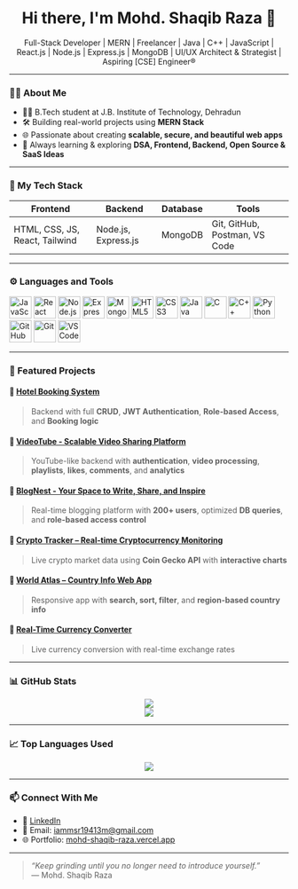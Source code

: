 <h1 align="center">Hi there, I'm Mohd. Shaqib Raza 👋</h1>

<p align="center">
  Full-Stack Developer | MERN | Freelancer | Java | C++ | JavaScript | React.js | Node.js | Express.js | MongoDB | UI/UX Architect & Strategist | Aspiring [CSE] Engineer®
</p>

---

### 👨‍💻 About Me
- 🧑‍🎓 B.Tech student at J.B. Institute of Technology, Dehradun  
- 🛠️ Building real-world projects using **MERN Stack**  
- 🌐 Passionate about creating **scalable, secure, and beautiful web apps**  
- 💬 Always learning & exploring **DSA, Frontend, Backend, Open Source & SaaS Ideas**

---

### 💼 My Tech Stack

| Frontend | Backend | Database | Tools |
|---------|---------|----------|-------|
| HTML, CSS, JS, React, Tailwind | Node.js, Express.js | MongoDB | Git, GitHub, Postman, VS Code |

---

### ⚙️ Languages and Tools

<p align="left">
  <img src="https://cdn.jsdelivr.net/gh/devicons/devicon/icons/javascript/javascript-original.svg" width="40" height="40" alt="JavaScript"/>
  <img src="https://cdn.jsdelivr.net/gh/devicons/devicon/icons/react/react-original.svg" width="40" height="40" alt="React"/>
  <img src="https://cdn.jsdelivr.net/gh/devicons/devicon/icons/nodejs/nodejs-original.svg" width="40" height="40" alt="Node.js"/>
  <img src="https://cdn.jsdelivr.net/gh/devicons/devicon/icons/express/express-original.svg" width="40" height="40" alt="Express"/>
  <img src="https://cdn.jsdelivr.net/gh/devicons/devicon/icons/mongodb/mongodb-original.svg" width="40" height="40" alt="MongoDB"/>
  <img src="https://cdn.jsdelivr.net/gh/devicons/devicon/icons/html5/html5-original.svg" width="40" height="40" alt="HTML5"/>
  <img src="https://cdn.jsdelivr.net/gh/devicons/devicon/icons/css3/css3-original.svg" width="40" height="40" alt="CSS3"/>
  <img src="https://cdn.jsdelivr.net/gh/devicons/devicon/icons/java/java-original.svg" width="40" height="40" alt="Java"/>
  <img src="https://cdn.jsdelivr.net/gh/devicons/devicon/icons/c/c-original.svg" width="40" height="40" alt="C"/>
  <img src="https://cdn.jsdelivr.net/gh/devicons/devicon/icons/cplusplus/cplusplus-original.svg" width="40" height="40" alt="C++"/>
  <img src="https://cdn.jsdelivr.net/gh/devicons/devicon/icons/python/python-original.svg" width="40" height="40" alt="Python"/>
  <img src="https://cdn.jsdelivr.net/gh/devicons/devicon/icons/github/github-original.svg" width="40" height="40" alt="GitHub"/>
  <img src="https://cdn.jsdelivr.net/gh/devicons/devicon/icons/git/git-original.svg" width="40" height="40" alt="Git"/>
  <img src="https://cdn.jsdelivr.net/gh/devicons/devicon/icons/vscode/vscode-original.svg" width="40" height="40" alt="VS Code"/>
</p>

---

### 🧩 Featured Projects

#### 🔹 [Hotel Booking System](https://github.com/IamMSR-01/Hotel-Management)
> Backend with full **CRUD**, **JWT Authentication**, **Role-based Access**, and **Booking logic**

#### 🔹 [VideoTube - Scalable Video Sharing Platform](https://github.com/IamMSR-01/Youtube-clone-backend)
> YouTube-like backend with **authentication**, **video processing**, **playlists**, **likes**, **comments**, and **analytics**

#### 🔹 [BlogNest - Your Space to Write, Share, and Inspire](https://blog-app-orpin-rho.vercel.app/)
> Real-time blogging platform with **200+ users**, optimized **DB queries**, and **role-based access control**

#### 🔹 [Crypto Tracker – Real-time Cryptocurrency Monitoring](https://crypto-tracker-raza.vercel.app/)
> Live crypto market data using **Coin Gecko API** with **interactive charts**

#### 🔹 [World Atlas – Country Info Web App](https://world-atlas-ivory.vercel.app/)
> Responsive app with **search, sort, filter**, and **region-based country info**

#### 🔹 [Real-Time Currency Converter](https://currency-converter-gamma-two-92.vercel.app/)
> Live currency conversion with real-time exchange rates

---

### 📊 GitHub Stats

<p align="center">
  <img src="https://github-readme-stats.vercel.app/api?username=IamMSR-01&show_icons=true&theme=github_dark" />
  <br/>
  <img src="https://github-readme-streak-stats.herokuapp.com/?user=IamMSR-01&theme=github-dark"/>
</p>

---

### 📈 Top Languages Used

<p align="center">
  <img src="https://github-readme-stats.vercel.app/api/top-langs/?username=IamMSR-01&layout=compact&theme=github_dark" />
</p>

---

### 📫 Connect With Me

- 💼 [LinkedIn](https://www.linkedin.com/in/mohd-shaqib-raza/)
- 📧 Email: iammsr19413m@gmail.com
- 🌐 Portfolio: [mohd-shaqib-raza.vercel.app](https://mohd-shaqib-raza.vercel.app/)

---

> *“Keep grinding until you no longer need to introduce yourself.”*  
> — Mohd. Shaqib Raza
